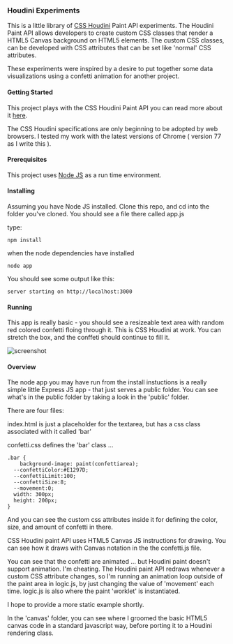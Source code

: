 ### Houdini Experiments

This is a little library of [CSS Houdini](https://developer.mozilla.org/en-US/docs/Web/Houdini) Paint API experiments. The Houdini Paint API allows developers to create custom CSS classes that render a HTML5 Canvas background on HTML5 elements. The custom CSS classes, can be developed with CSS attributes that can be set like 'normal' CSS attributes.

These experiments were inspired by a desire to put together some data visualizations using a confetti animation for another project.

#### Getting Started

This project plays with the CSS Houdini Paint API you can read more about it [here](https://developer.mozilla.org/en-US/docs/Web/Houdini).

The CSS Houdini specifications are only beginning to be adopted by web browsers. I tested my work with the latest versions of Chrome ( version 77 as I write this ).

#### Prerequisites

This project uses [Node JS](https://nodejs.org/en/download/) as a run time environment.

#### Installing

Assuming you have Node JS installed. Clone this repo, and cd into the folder you've cloned. You should see a file there called app.js

type:

```
npm install
```

when the node dependencies have installed

```
node app
```

You should see some output like this:

```
server starting on http://localhost:3000
```

#### Running

This app is really basic - you should see a resizeable text area with random red colored confetti floing through it. This is CSS Houdini at work. You can stretch the box, and the conffeti should continue to fill it.

![screenshot](conffeti.png)

#### Overview

The node app you may have run from the install instuctions is a really simple little Express JS app - that just serves a public folder. You can see what's in the public folder by taking a look in the 'public' folder.

There are four files:

index.html is just a placeholder for the textarea, but has a css class associated with it called 'bar'

confetti.css defines the 'bar' class ...

```
.bar {
    background-image: paint(confettiarea);
  --confettiColor:#E1297D;
  --confettiLimit:100;
  --confettiSize:8;
  --movement:0;
  width: 300px;
  height: 200px;
}
```
And you can see the custom css attributes inside it for defining the color, size, and amount of confetti in there.

CSS Houdini paint API uses HTML5 Canvas JS instructions for drawing. You can see how it draws with Canvas notation in the the confetti.js file.

You can see that the confetti are animated ... but Houdini paint doesn't support animation. I'm cheating. The Houdini paint API redraws whenever a custom CSS attribute changes, so I'm running an animation loop outside of the paint area in logic.js, by just changing the value of 'movement' each time. logic.js is also where the paint 'worklet' is instantiated.

I hope to provide a more static example shortly.

In the 'canvas' folder, you can see where I groomed the basic HTML5 canvas code in a standard javascript way, before porting it to a Houdini rendering class.
